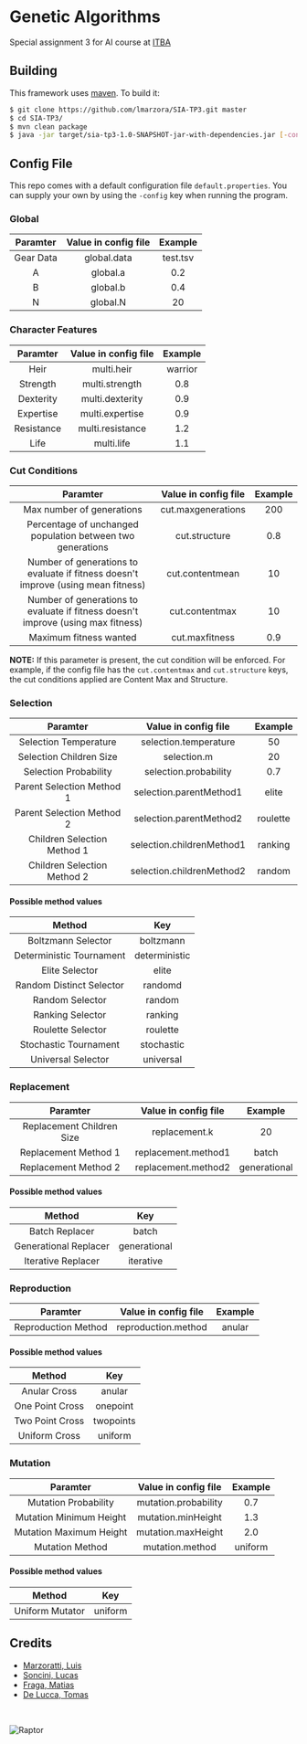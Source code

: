 # Genetic Algorithms

Special assignment 3 for AI course at [ITBA](https://www.itba.edu.ar)

## Building

This framework uses [maven](https://maven.apache.org). To build it:

``` bash
$ git clone https://github.com/lmarzora/SIA-TP3.git master
$ cd SIA-TP3/
$ mvn clean package
$ java -jar target/sia-tp3-1.0-SNAPSHOT-jar-with-dependencies.jar [-config]
```

## Config File

This repo comes with a default configuration file `default.properties`. You can supply your own by using the `-config` key when running the program.

### Global

| Paramter   |      Value in config file      |  Example |
|:----------:|:-------------:|:------:|
| Gear Data |  global.data | test.tsv |
| A |    global.a   |   0.2 |
| B | global.b |    0.4 |
| N | global.N |    20 |

### Character Features
| Paramter   |      Value in config file      |  Example |
|:----------:|:-------------:|:------:|
| Heir | multi.heir | warrior |
| Strength | multi.strength | 0.8 |
| Dexterity | multi.dexterity | 0.9 |
| Expertise | multi.expertise | 0.9 |
| Resistance | multi.resistance | 1.2 |
| Life | multi.life | 1.1 |

### Cut Conditions

| Paramter   |      Value in config file      |  Example |
|:----------:|:-------------:|:------:|
| Max number of generations |  cut.maxgenerations | 200 |
| Percentage of unchanged population between two generations |    cut.structure   |   0.8 |
| Number of generations to evaluate if fitness doesn't improve (using mean fitness) | cut.contentmean |    10 |
| Number of generations to evaluate if fitness doesn't improve (using max fitness) | cut.contentmax |    10 |
| Maximum fitness wanted | cut.maxfitness |    0.9 |

**NOTE:** If this parameter is present, the cut condition will be enforced. For example, if the config file has the `cut.contentmax` and `cut.structure` keys, the cut conditions applied are Content Max and Structure.

### Selection
| Paramter   |      Value in config file      |  Example |
|:----------:|:-------------:|:------:|
| Selection Temperature | selection.temperature |    50 |
| Selection Children Size | selection.m |    20 |
| Selection Probability | selection.probability |    0.7 |
| Parent Selection Method 1 | selection.parentMethod1 |    elite |
| Parent Selection Method 2 | selection.parentMethod2 |    roulette |
| Children Selection Method 1 | selection.childrenMethod1 |    ranking |
| Children Selection Method 2 | selection.childrenMethod2 |    random |

#### Possible method values
| Method   |      Key      |
|:-------------:|:-------------:|
| Boltzmann Selector | boltzmann |
| Deterministic Tournament | deterministic |
| Elite Selector | elite |
| Random Distinct Selector | randomd |
| Random Selector | random |
| Ranking Selector | ranking |
| Roulette Selector | roulette |
| Stochastic Tournament | stochastic |
| Universal Selector | universal |

### Replacement
| Paramter   |      Value in config file      |  Example |
|:----------:|:-------------:|:------:|
| Replacement Children Size | replacement.k |    20 |
| Replacement Method 1 | replacement.method1 |    batch |
| Replacement Method 2 | replacement.method2 |    generational |

#### Possible method values
| Method   |      Key      |
|:-------------:|:-------------:|
| Batch Replacer | batch |
| Generational Replacer | generational |
| Iterative Replacer | iterative |

### Reproduction
| Paramter   |      Value in config file      |  Example |
|:----------:|:-------------:|:------:|
| Reproduction Method | reproduction.method |    anular |

#### Possible method values
| Method   |      Key      |
|:-------------:|:-------------:|
| Anular Cross | anular |
| One Point Cross | onepoint |
| Two Point Cross | twopoints |
| Uniform Cross | uniform |

### Mutation
| Paramter   |      Value in config file      |  Example |
|:----------:|:-------------:|:------:|
| Mutation Probability | mutation.probability |    0.7 |
| Mutation Minimum Height | mutation.minHeight |    1.3 |
| Mutation Maximum Height | mutation.maxHeight |    2.0 |
| Mutation Method | mutation.method |    uniform |

#### Possible method values
| Method   |      Key      |
|:-------------:|:-------------:|
| Uniform Mutator | uniform |

## Credits

* [Marzoratti, Luis](https://github.com/lmarzora)
* [Soncini, Lucas](https://github.com/lsoncini)
* [Fraga, Matias](https://github.com/matifraga)
* [De Lucca, Tomas](https://github.com/tomidelucca)

</br>

![Raptor](http://files.tomidelucca.me/images/raptor-black-100.png)